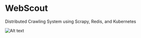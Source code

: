 # WebScout
Distributed Crawling System using Scrapy, Redis, and Kubernetes

![Alt text]([https://assets.digitalocean.com/articles/alligator/boo.svg](https://assets-scrapeops.nyc3.digitaloceanspaces.com/Images/Playbooks/Scrapy-Playbook/Scrapy-Redis/scrapy-redis-centralized-data-processing-architecture.png) "Crawler")
